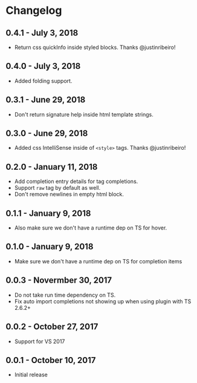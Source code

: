 # Changelog

## 0.4.1 - July 3, 2018
- Return css quickInfo inside styled blocks. Thanks @justinribeiro!

## 0.4.0 - July 3, 2018
- Added folding support.

## 0.3.1 - June 29, 2018
- Don't return signature help inside html template strings.

## 0.3.0 - June 29, 2018
- Added css IntelliSense inside of `<style>` tags. Thanks @justinribeiro!

## 0.2.0 - January 11, 2018
- Add completion entry details for tag completions.
- Support `raw` tag by default as well.
- Don't remove newlines in empty html block.

## 0.1.1 - January 9, 2018
- Also make sure we don't have a runtime dep on TS for hover.

## 0.1.0 - January 9, 2018
- Make sure we don't have a runtime dep on TS for completion items

## 0.0.3 - Novermber 30, 2017
- Do not take run time dependency on TS.
- Fix auto import completions not showing up when using plugin with TS 2.6.2+

## 0.0.2 - October 27, 2017
- Support for VS 2017

## 0.0.1 - October 10, 2017
- Initial release